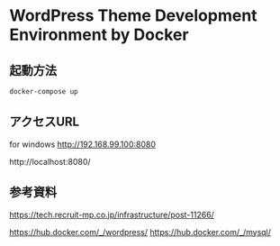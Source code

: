 WordPress Theme Development Environment by Docker
====

## 起動方法 

```bash
docker-compose up
```

## アクセスURL

for windows
http://192.168.99.100:8080

http://localhost:8080/

## 参考資料

https://tech.recruit-mp.co.jp/infrastructure/post-11266/

https://hub.docker.com/_/wordpress/
https://hub.docker.com/_/mysql/